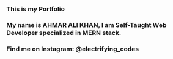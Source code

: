 ### This is my Portfolio

### My name is AHMAR ALI KHAN, I am Self-Taught Web Developer specialized in MERN stack.

### Find me on Instagram: @electrifying_codes
